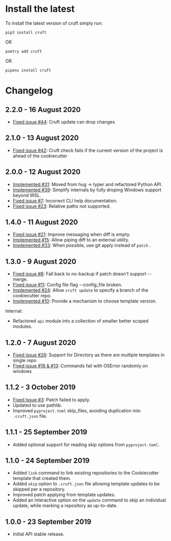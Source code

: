 Install the latest
===================

To install the latest version of cruft simply run:

`pip3 install cruft`

OR

`poetry add cruft`

OR

`pipenv install cruft`


Changelog
=========
## 2.2.0 - 16 August 2020
- [Fixed issue #44](https://github.com/timothycrosley/cruft/issues/44): Cruft update can drop changes

## 2.1.0 - 13 August 2020
- [Fixed issue #42](https://github.com/timothycrosley/cruft/issues/42): Cruft check fails if the current version of the project is ahead of the cookiecutter

## 2.0.0 - 12 August 2020
- [Implemented #31](https://github.com/timothycrosley/cruft/issues/31): Moved from hug -> typer and refactored Python API.
- [Implemented #39](https://github.com/timothycrosley/cruft/issues/39): Simplify internals by fully droping Windows support beyond WSL.
- [Fixed issue #7](https://github.com/timothycrosley/cruft/issues/7): Incorrect CLI help documentation.
- [Fixed issue #23](https://github.com/timothycrosley/cruft/issues/23): Relative paths not supported.

## 1.4.0 - 11 August 2020
- [Fixed issue #21](https://github.com/timothycrosley/cruft/issues/21): Improve messaging when diff is empty.
- [Implemented #15](https://github.com/timothycrosley/cruft/issues/15): Allow piping diff to an external utility.
- [Implemented #33](https://github.com/timothycrosley/cruft/issues/24): When possible, use git apply instead of `patch` .

## 1.3.0 - 9 August 2020
- [Fixed issue #8](https://github.com/timothycrosley/cruft/issues/8): Fall back to no-backup if patch doesn't support --merge.
- [Fixed issue #11](https://github.com/timothycrosley/cruft/issues/11): Config file flag --config_file broken.
- [Implemented #24](https://github.com/timothycrosley/cruft/issues/24): Allow `cruft update` to specify a branch of the cookiecutter repo.
- [Implemented #10](https://github.com/timothycrosley/cruft/issues/10): Provide a mechanism to choose template version.

Internal:
- Refactored `api` module into a collection of smaller better scoped modules.

## 1.2.0 - 7 August 2020
- [Fixed issue #26](https://github.com/timothycrosley/cruft/issues/26): Support for Directory as there are multiple templates in single repo
- [Fixed issue #18 & #13](https://github.com/timothycrosley/cruft/issues/18): Commands fail with OSError randomly on windows

## 1.1.2 - 3 October 2019
- [Fixed Issue #3](https://github.com/timothycrosley/cruft/issues/3): Patch failed to apply.
- Updated to use pathlib.
- Improved `pyproject.toml` skip_files, avoiding duplication into `.cruft.json` file.

## 1.1.1 - 25 September 2019
- Added optional support for reading skip options from `pyproject.toml`.

## 1.1.0 - 24 September 2019
- Added `link` command to link existing repositories to the Cookiecutter template that created them.
- Added `skip` option to `.cruft.json` file allowing template updates to be skipped per a repository.
- Improved patch applying from template updates.
- Added an interactive option on the `update` command to skip an individual update, while marking a repository as up-to-date.

## 1.0.0 - 23 September 2019
- Initial API stable release.
